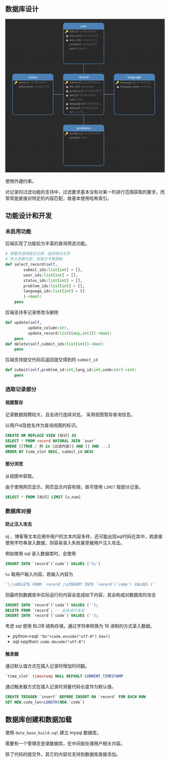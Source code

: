 ## 数据库设计
![ER图](./graph/dbER.png)

使用外键约束。

对记录的过滤功能的支持中，过滤要求基本没有对某一列进行范围获取的要求，而常常是直接对特定的内容匹配，故基本使用哈希索引。

## 功能设计和开发
### 未启用功能
后端实现了功能较为丰富的查询筛选功能。

```python
# 按要求选择提交记录，返回成功与否
# 传入参数为空，则表示不做限制
def select_record(self,
        submit_ids:list[int] = [],
        user_ids:list[int] = [],
        status_ids:list[int] = [],
        problem_ids:list[int] = [],
        language_ids:list[int] = []
        )->bool:
    pass
```

后端支持多记录修改与删除

```python
def update(self,
          update_column:str,
          update_record:list[(any,int)])->bool:
    pass
def delete(self,submit_ids:list[int])->bool:
    pass
```

后端支持提交代码后返回提交得到的 `submit_id`
```python
def submit(self,problem_id:int,lang_id:int,code:str)->int:
    pass
```

### 选取记录部分
#### 视图暂存
记录数据规模较大，且会进行连续浏览。
采用视图暂存查询信息。

以用户id及姓名作为查询视图的标识。

```sql
CREATE OR REPLACE VIEW [标识] AS
SELECT * FROM record NATURAL JOIN `user`
WHERE [[TRUE / 列 in (过滤内容)] AND [] AND ...]
ORDER BY time_slot DESC, submit_id DESC
```

#### 部分浏览
从视图中获取。

由于使用网页显示，网页显示内容有限，故可使用 `LIMIT` 取部分记录。

```sql
SELECT * FROM [标识] LIMIT [x,num]
```

### 数据库对接
#### 防止注入攻击
oj 、博客等文本应用中用户的文本内容多样，还可能出现sql代码在其中，若直接使用字符串录入数据，则容易录入失败甚至被用户注入攻击。

例如使用 sql 录入数据库时，会使用
```sql
INSERT INTO `record`(`code`) VALUES ('%s')
```

`%s` 取用户输入内容，若输入内容为

```sql
');\nDELETE FROM `record`;\nINSERT INTO `record`(`code`) VALUES ('
```

则最终到数据库中实际运行的内容会变成如下内容，其会构成对数据库的攻击

```sql
INSERT INTO `record`(`code`) VALUES ('');
DELETE FROM `record`; -- 此处进行攻击
INSERT INTO `record`(`code`) VALUES ('');
```

考虑 sql 使用 BLOB 结构存储，通过字符串转换为 16 进制的方式录入数据。
- python$\to$sql: `"0x"+code.encode("utf-8").hex()`
- sql$\to$python: `code.decode("utf-8")`

#### 触发器
通过默认值方式在插入记录时增加时间戳。
```sql
`time_slot` timestamp NULL DEFAULT CURRENT_TIMESTAMP
```

通过触发器方式在插入记录时测量代码长度作为默认值。
```sql
CREATE TRIGGER `insert` BEFORE INSERT ON `record` FOR EACH ROW
SET NEW.code_len=LENGTH(NEW.`code`)
```

## 数据库创建和数据加载
使用 `data_base_build.sql` 建立 mysql 数据库。

需要有一个管理员登录数据库，在中间层处理用户相关内容。

除了代码的提交外，其它的内容仅支持到数据库直接添加。

